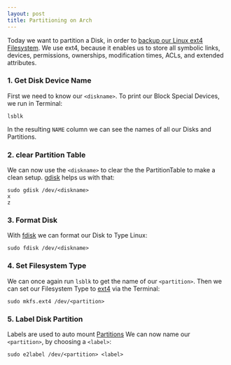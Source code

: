 ```yaml
---
layout: post
title: Partitioning on Arch
---
```


Today we want to partition a Disk, in order to [backup our Linux ext4 Filesystem](/backup-on-arch/).
We use ext4, because it enables us to store all symbolic links, devices, permissions, 
ownerships, modification times, ACLs, and extended attributes.

### 1. Get Disk Device Name
First we need to know our `<diskname>`.
To print our Block Special Devices, we run in Terminal:
    
    lsblk

In the resulting `NAME` column we can see the names of all our Disks and Partitions.

### 2. clear Partition Table
We can now use the `<diskname>` to clear the the PartitionTable to make a clean setup. 
[gdisk](https://wiki.archlinux.org/index.php/Fdisk#gdisk) helps us with that:

    sudo gdisk /dev/<diskname>
    x
    z

### 3. Format Disk
With [fdisk](https://wiki.archlinux.org/index.php/Fdisk) 
we can format our Disk to Type Linux:

    sudo fdisk /dev/<diskname>

### 4. Set Filesystem Type
We can once again run `lsblk` to get the name of our `<partition>`.
Then we can set our Filesystem Type to [ext4](https://wiki.archlinux.org/index.php/Ext4) 
via the Terminal:

    sudo mkfs.ext4 /dev/<partition>

### 5. Label Disk Partition
Labels are used to auto mount [Partitions](https://wiki.archlinux.org/index.php/Persistent_block_device_naming#by-label)
We can now name our `<partition>`, by choosing a `<label>`:

    sudo e2label /dev/<partition> <label>

